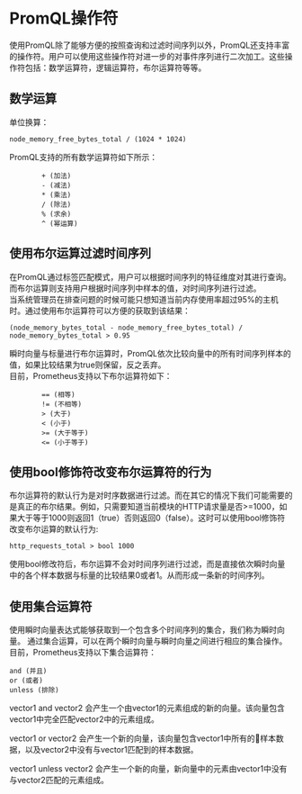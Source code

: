 # PromQL操作符 #
使用PromQL除了能够方便的按照查询和过滤时间序列以外，PromQL还支持丰富的操作符。用户可以使用这些操作符对进一步的对事件序列进行二次加工。这些操作符包括：数学运算符，逻辑运算符，布尔运算符等等。
## 数学运算 ##

单位换算：   
```
node_memory_free_bytes_total / (1024 * 1024)
```
PromQL支持的所有数学运算符如下所示：
```
        + (加法)
        - (减法)
        * (乘法)
        / (除法)
        % (求余)
        ^ (幂运算)
```
## 使用布尔运算过滤时间序列 ##
在PromQL通过标签匹配模式，用户可以根据时间序列的特征维度对其进行查询。而布尔运算则支持用户根据时间序列中样本的值，对时间序列进行过滤。        
当系统管理员在排查问题的时候可能只想知道当前内存使用率超过95%的主机时。通过使用布尔运算符可以方便的获取到该结果：
```
(node_memory_bytes_total - node_memory_free_bytes_total) / node_memory_bytes_total > 0.95
```
瞬时向量与标量进行布尔运算时，PromQL依次比较向量中的所有时间序列样本的值，如果比较结果为true则保留，反之丢弃。     
目前，Prometheus支持以下布尔运算符如下：
```
        == (相等)
        != (不相等)
        > (大于)
        < (小于)
        >= (大于等于)
        <= (小于等于)
```
## 使用bool修饰符改变布尔运算符的行为 ##
布尔运算符的默认行为是对时序数据进行过滤。而在其它的情况下我们可能需要的是真正的布尔结果。例如，只需要知道当前模块的HTTP请求量是否>=1000，如果大于等于1000则返回1（true）否则返回0（false）。这时可以使用bool修饰符改变布尔运算的默认行为:
```
http_requests_total > bool 1000
```
使用bool修改符后，布尔运算不会对时间序列进行过滤，而是直接依次瞬时向量中的各个样本数据与标量的比较结果0或者1。从而形成一条新的时间序列。
## 使用集合运算符 ##
使用瞬时向量表达式能够获取到一个包含多个时间序列的集合，我们称为瞬时向量。 通过集合运算，可以在两个瞬时向量与瞬时向量之间进行相应的集合操作。目前，Prometheus支持以下集合运算符：
```
and (并且)
or (或者)
unless (排除)
```
vector1 and vector2 会产生一个由vector1的元素组成的新的向量。该向量包含vector1中完全匹配vector2中的元素组成。

vector1 or vector2 会产生一个新的向量，该向量包含vector1中所有的样本数据，以及vector2中没有与vector1匹配到的样本数据。

vector1 unless vector2 会产生一个新的向量，新向量中的元素由vector1中没有与vector2匹配的元素组成。
